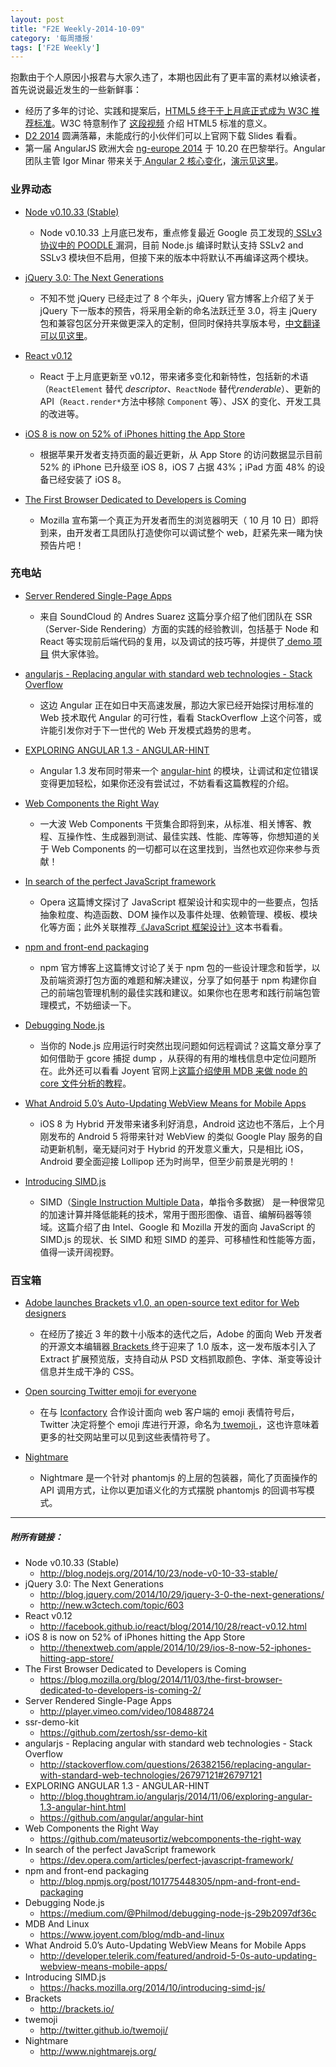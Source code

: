 ```yaml
---
layout: post
title: "F2E Weekly-2014-10-09"
category: '每周播报' 
tags: ['F2E Weekly']
---
```


抱歉由于个人原因小报君与大家久违了，本期也因此有了更丰富的素材以飨读者，首先说说最近发生的一些新鲜事：

- 经历了多年的讨论、实践和提案后，[HTML5 终于于上月底正式成为 W3C 推荐标准](http://www.w3.org/2014/10/html5-rec.html.en)。W3C 特意制作了 [这段视频](http://vimeo.com/110256895) 介绍 HTML5 标准的意义。
- [D2 2014](http://d2forum.alibaba-inc.com/) 圆满落幕，未能成行的小伙伴们可以上官网下载 Slides 看看。
- 第一届 AngularJS 欧洲大会 [ng-europe 2014](http://ngeurope.org/) 于 10.20 在巴黎举行。Angular 团队主管 Igor Minar 带来关于[ Angular 2 核心变化](https://www.youtube.com/watch?v=gNmWybAyBHI)，[演示见这里](https://docs.google.com/presentation/d/1XQP0_NTzCUcFweauLlkZpbbhNVYbYy156oD--KLmXsk/preview?sle=true#slide=id.p)。

<!--more-->

### 业界动态

- [Node v0.10.33 (Stable)](http://blog.nodejs.org/2014/10/23/node-v0-10-33-stable/)
	- Node v0.10.33 上月底已发布，重点修复最近 Google 员工发现的[ SSLv3 协议中的 POODLE ](https:\/\/www.imperialviolet.org/2014/10/14/poodle.html)漏洞，目前 Node.js 编译时默认支持 SSLv2 and SSLv3 模块但不启用，但接下来的版本中将默认不再编译这两个模块。

- [jQuery 3.0: The Next Generations](http://blog.jquery.com/2014/10/29/jquery-3-0-the-next-generations/)
	- 不知不觉 jQuery 已经走过了 8 个年头，jQuery 官方博客上介绍了关于 jQuery 下一版本的预告，将采用全新的命名法跃迁至 3.0，将主 jQuery 包和兼容包区分开来做更深入的定制，但同时保持共享版本号，[中文翻译可以见这里](http://new.w3ctech.com/topic/603)。
	
- [React v0.12](http://facebook.github.io/react/blog/2014/10/28/react-v0.12.html)
	- React 于上月底更新至 v0.12，带来诸多变化和新特性，包括新的术语 （`ReactElement` 替代 *descriptor*、`ReactNode` 替代*renderable*）、更新的 API（`React.render*`方法中移除 `Component` 等）、JSX 的变化、开发工具的改进等。

- [iOS 8 is now on 52% of iPhones hitting the App Store](http://thenextweb.com/apple/2014/10/29/ios-8-now-52-iphones-hitting-app-store/)
	- 根据苹果开发者支持页面的最近更新，从 App Store 的访问数据显示目前 52% 的 iPhone 已升级至 iOS 8，iOS 7 占据 43%；iPad 方面 48% 的设备已经安装了 iOS 8。
	
- [The First Browser Dedicated to Developers is Coming](https://blog.mozilla.org/blog/2014/11/03/the-first-browser-dedicated-to-developers-is-coming-2/)
	- Mozilla 宣布第一个真正为开发者而生的浏览器明天（ 10 月 10 日）即将到来，由开发者工具团队打造使你可以调试整个 web，赶紧先来一睹为快预告片吧！

### 充电站

- [Server Rendered Single-Page Apps](http://player.vimeo.com/video/108488724)
	- 来自 SoundCloud 的 Andres Suarez 这篇分享介绍了他们团队在 SSR（Server-Side Rendering）方面的实践的经验教训，包括基于 Node 和 React 等实现前后端代码的复用，以及调试的技巧等，并提供了[ demo 项目](https://github.com/zertosh/ssr-demo-kit) 供大家体验。
	
- [angularjs - Replacing angular with standard web technologies - Stack Overflow](http://stackoverflow.com/questions/26382156/replacing-angular-with-standard-web-technologies/26797121#26797121)
	- 这边 Angular 正在如日中天高速发展，那边大家已经开始探讨用标准的 Web 技术取代 Angular 的可行性，看看 StackOverflow 上这个问答，或许能引发你对于下一世代的 Web 开发模式趋势的思考。

- [EXPLORING ANGULAR 1.3 - ANGULAR-HINT](http://blog.thoughtram.io/angularjs/2014/11/06/exploring-angular-1.3-angular-hint.html)
	- Angular 1.3 发布同时带来一个 [angular-hint](https://github.com/angular/angular-hint) 的模块，让调试和定位错误变得更加轻松，如果你还没有尝试过，不妨看看这篇教程的介绍。
	
- [Web Components the Right Way](https://github.com/mateusortiz/webcomponents-the-right-way)
	- 一大波 Web Components 干货集合即将到来，从标准、相关博客、教程、互操作性、生成器到测试、最佳实践、性能、库等等，你想知道的关于 Web Components 的一切都可以在这里找到，当然也欢迎你来参与贡献！

- [In search of the perfect JavaScript framework](https://dev.opera.com/articles/perfect-javascript-framework/)
	- Opera 这篇博文探讨了 JavaScript 框架设计和实现中的一些要点，包括抽象粒度、构造函数、DOM 操作以及事件处理、依赖管理、模板、模块化等方面；此外关联推荐[《JavaScript 框架设计》](http://book.douban.com/subject/25858070/)这本书看看。

- [npm and front-end packaging](http://blog.npmjs.org/post/101775448305/npm-and-front-end-packaging)
	- npm 官方博客上这篇博文讨论了关于 npm 包的一些设计理念和哲学，以及前端资源打包方面的难题和解决建议，分享了如何基于 npm 构建你自己的前端包管理机制的最佳实践和建议。如果你也在思考和践行前端包管理模式，不妨细读一下。

- [Debugging Node.js](https://medium.com/@Philmod/debugging-node-js-29b2097df36c)
	- 当你的 Node.js 应用运行时突然出现问题如何远程调试？这篇文章分享了如何借助于 gcore 捕捉 dump ，从获得的有用的堆栈信息中定位问题所在。此外还可以看看 Joyent 官网上[这篇介绍使用 MDB 来做 node 的 core 文件分析的教程](https://www.joyent.com/blog/mdb-and-linux)。

- [What Android 5.0’s Auto-Updating WebView Means for Mobile Apps](http://developer.telerik.com/featured/android-5-0s-auto-updating-webview-means-mobile-apps/)
	- iOS 8 为 Hybrid 开发带来诸多利好消息，Android 这边也不落后，上个月刚发布的 Android 5 将带来针对 WebView 的类似 Google Play 服务的自动更新机制，毫无疑问对于 Hybrid 的开发意义重大，只是相比 iOS，Android 要全面迎接 Lollipop 还为时尚早，但至少前景是光明的！

- [Introducing SIMD.js](https://hacks.mozilla.org/2014/10/introducing-simd-js/)
	- SIMD（[Single Instruction Multiple Data](http://en.wikipedia.org/wiki/SIMD)，单指令多数据） 是一种很常见的加速计算并降低能耗的技术，常用于图形图像、语音、编解码器等领域。这篇介绍了由 Intel、Google 和 Mozilla 开发的面向 JavaScript 的 SIMD.js 的现状、长 SIMD 和短 SIMD 的差异、可移植性和性能等方面，值得一读开阔视野。
	


### 百宝箱
	
- [Adobe launches Brackets v1.0, an open-source text editor for Web designers](http://thenextweb.com/dd/2014/11/05/adobe-launches-brackets-v1-0-open-source-text-editor-web-designers/)
	- 在经历了接近 3 年的数十小版本的迭代之后，Adobe 的面向 Web 开发者的开源文本编辑器[ Brackets ](http://brackets.io/)终于迎来了 1.0 版本，这一发布版本引入了 Extract 扩展预览版，支持自动从 PSD 文档抓取颜色、字体、渐变等设计信息并生成干净的 CSS。
	
- [Open sourcing Twitter emoji for everyone](https://blog.twitter.com/2014/open-sourcing-twitter-emoji-for-everyone)
	- 在与 [Iconfactory](http://iconfactory.com/) 合作设计面向 web 客户端的 emoji 表情符号后， Twitter 决定将整个 emoji 库进行开源，命名为[ twemoji ](http://twitter.github.io/twemoji/)，这也许意味着更多的社交网站里可以见到这些表情符号了。
	
- [Nightmare](http://www.nightmarejs.org/)
	- Nightmare 是一个针对 phantomjs 的上层的包装器，简化了页面操作的 API 调用方式，让你以更加语义化的方式摆脱 phantomjs 的回调书写模式。
	

---

##### 附所有链接：

- Node v0.10.33 (Stable)
	- http://blog.nodejs.org/2014/10/23/node-v0-10-33-stable/
- jQuery 3.0: The Next Generations
	- http://blog.jquery.com/2014/10/29/jquery-3-0-the-next-generations/
	- http://new.w3ctech.com/topic/603
- React v0.12
	- http://facebook.github.io/react/blog/2014/10/28/react-v0.12.html
- iOS 8 is now on 52% of iPhones hitting the App Store
	- http://thenextweb.com/apple/2014/10/29/ios-8-now-52-iphones-hitting-app-store/
- The First Browser Dedicated to Developers is Coming
	- https://blog.mozilla.org/blog/2014/11/03/the-first-browser-dedicated-to-developers-is-coming-2/
- Server Rendered Single-Page Apps
	- http://player.vimeo.com/video/108488724
- ssr-demo-kit
	- https://github.com/zertosh/ssr-demo-kit
- angularjs - Replacing angular with standard web technologies - Stack Overflow
	- http://stackoverflow.com/questions/26382156/replacing-angular-with-standard-web-technologies/26797121#26797121
- EXPLORING ANGULAR 1.3 - ANGULAR-HINT
	- http://blog.thoughtram.io/angularjs/2014/11/06/exploring-angular-1.3-angular-hint.html
	- https://github.com/angular/angular-hint
- Web Components the Right Way
	- https://github.com/mateusortiz/webcomponents-the-right-way
- In search of the perfect JavaScript framework
	- https://dev.opera.com/articles/perfect-javascript-framework/
- npm and front-end packaging
	- http://blog.npmjs.org/post/101775448305/npm-and-front-end-packaging
- Debugging Node.js
	- https://medium.com/@Philmod/debugging-node-js-29b2097df36c
- MDB And Linux
	- https://www.joyent.com/blog/mdb-and-linux
- What Android 5.0’s Auto-Updating WebView Means for Mobile Apps
	- http://developer.telerik.com/featured/android-5-0s-auto-updating-webview-means-mobile-apps/
- Introducing SIMD.js
	- https://hacks.mozilla.org/2014/10/introducing-simd-js/
- Brackets
	- http://brackets.io/
- twemoji
	- http://twitter.github.io/twemoji/
- Nightmare
	- http://www.nightmarejs.org/